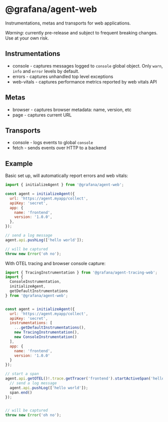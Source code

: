 # @grafana/agent-web

Instrumentations, metas and transports for web applications.

_Warning_: currently pre-release and subject to frequent breaking changes. Use at your own risk.

## Instrumentations

- console - captures messages logged to `console` global object. Only `warn`, `info` and `error` levels by default.
- errors - captures unhandled top level exceptions
- web-vitals - captures performance metrics reported by web vitals API

## Metas

- browser - captures browser metadata: name, version, etc
- page - captures current URL

## Transports

- console - logs events to global `console`
- fetch - sends events over HTTP to a backend

## Example

Basic set up, will automatically report errors and web vitals:

```javascript
import { initializeAgent } from '@grafana/agent-web';

const agent = initializeAgent({
  url: 'https://agent.myapp/collect',
  apiKey: 'secret',
  app: {
    name: 'frontend',
    version: '1.0.0',
  },
});

// send a log message
agent.api.pushLog(['hello world']);

// will be captured
throw new Error('oh no');
```

With OTEL tracing and browser console capture:

```javascript
import { TracingInstrumentation } from '@grafana/agent-tracing-web';
import {
  ConsoleInstrumentation,
  initializeAgent,
  getDefaultInstrumentations
} from '@grafana/agent-web';


const agent = initializeAgent({
  url: 'https://agent.myapp/collect',
  apiKey: 'secret',
  instrumentations: [
    ...getDefaultInstrumentations(),
    new TracingInstrumentation(),
    new ConsoleInstrumentation()
  ],
  app: {
    name: 'frontend',
    version: '1.0.0'
  }
});

// start a span
agent.api.getOTEL()!.trace.getTracer('frontend').startActiveSpan('hello world', span => {
  // send a log message
  agent.api.pushLog(['hello world']);
  span.end()
});


// will be captured
throw new Error('oh no');
```
